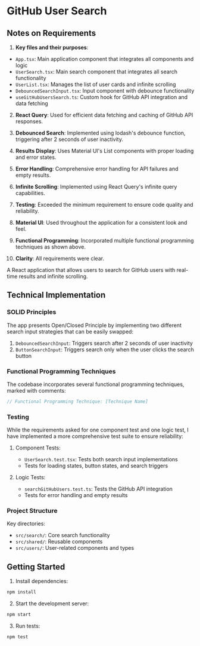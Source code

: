 # GitHub User Search

## Notes on Requirements

1. **Key files and their purposes**:

- `App.tsx`: Main application component that integrates all components and logic
- `UserSearch.tsx`: Main search component that integrates all search functionality
- `UserList.tsx`: Manages the list of user cards and infinite scrolling
- `DebouncedSearchInput.tsx`: Input component with debounce functionality
- `useGitHubUsersSearch.ts`: Custom hook for GitHub API integration and data fetching

2. **React Query**: Used for efficient data fetching and caching of GitHub API responses.

3. **Debounced Search**: Implemented using lodash's debounce function, triggering after 2 seconds of user inactivity.

4. **Results Display**: Uses Material UI's List components with proper loading and error states.

5. **Error Handling**: Comprehensive error handling for API failures and empty results.

6. **Infinite Scrolling**: Implemented using React Query's infinite query capabilities.

7. **Testing**: Exceeded the minimum requirement to ensure code quality and reliability.

8. **Material UI**: Used throughout the application for a consistent look and feel.

9. **Functional Programming**: Incorporated multiple functional programming techniques as shown above.

10. **Clarity**: All requirements were clear.

A React application that allows users to search for GitHub users with real-time results and infinite scrolling.

## Technical Implementation

### SOLID Principles

The app presents Open/Closed Principle by implementing two different search input strategies that can be easily swapped:

1. `DebouncedSearchInput`: Triggers search after 2 seconds of user inactivity
2. `ButtonSearchInput`: Triggers search only when the user clicks the search button

### Functional Programming Techniques

The codebase incorporates several functional programming techniques, marked with comments:
```typescript
// Functional Programming Technique: [Technique Name]
```

### Testing

While the requirements asked for one component test and one logic test, I have implemented a more comprehensive test suite to ensure reliability:

1. Component Tests:
   - `UserSearch.test.tsx`: Tests both search input implementations
   - Tests for loading states, button states, and search triggers

2. Logic Tests:
   - `searchGitHubUsers.test.ts`: Tests the GitHub API integration
   - Tests for error handling and empty results

### Project Structure

Key directories:
- `src/search/`: Core search functionality
- `src/shared/`: Reusable components
- `src/users/`: User-related components and types

## Getting Started

1. Install dependencies:
```bash
npm install
```

2. Start the development server:
```bash
npm start
```

3. Run tests:
```bash
npm test
```
